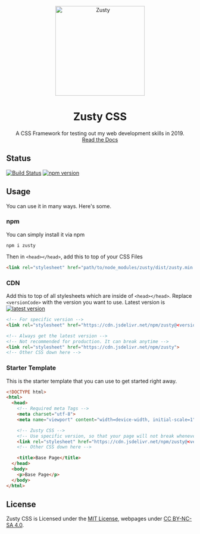 
<p align="center">
<img width="240" src="https://zustycss.netlify.app/resources/zusty.svg" alt="Zusty">
<h1 align="center">Zusty CSS</h1>
</p>

<p align="center">
A CSS Framework for testing out my web development skills in 2019.
<br>
<a align="center" href="https://zustycss.netlify.app/docs">Read the Docs</a>
</p>


## Status
[![Build Status](https://github.com/sarsamurmu/zusty/workflows/Node%20CI/badge.svg)](https://github.com/sarsamurmu/zusty/actions?workflow=Node+CI)
[![npm version](https://img.shields.io/npm/v/zusty.svg?color)](https://www.npmjs.com/package/zusty)

## Usage
You can use it in many ways. Here's some.

### npm
You can simply install it via npm
```shell
npm i zusty
```
Then in `<head></head>`, add this to top of your CSS Files
```html
<link rel="stylesheet" href="path/to/node_modules/zusty/dist/zusty.min.css">
```

### CDN
Add this to top of all stylesheets which are inside of `<head></head>`. Replace `<versionCode>` with the version you want to use. Latest version is [![latest version](https://img.shields.io/badge/dynamic/json?color=&label=&query=%24.tag_name&url=https%3A%2F%2Fapi.github.com%2Frepos%2Fsarsamurmu%2Fzusty%2Freleases%2Flatest)](https://www.npmjs.com/package/zusty)
```html
<!-- For specific version -->
<link rel="stylesheet" href="https://cdn.jsdelivr.net/npm/zusty@<versionCode>">

<!-- Always get the latest version -->
<!-- Not recommended for production. It can break anytime -->
<link rel="stylesheet" href="https://cdn.jsdelivr.net/npm/zusty">
<!-- Other CSS down here -->
```

### Starter Template
This is the starter template that you can use to get started right away.

```html
<!DOCTYPE html>
<html>
  <head>
    <!-- Required meta Tags -->
    <meta charset="utf-8">
    <meta name="viewport" content="width=device-width, initial-scale=1">

    <!-- Zusty CSS -->
    <!-- Use specific version, so that your page will not break whenever Zusty CSS gets updated -->
    <link rel="stylesheet" href="https://cdn.jsdelivr.net/npm/zusty@<versionCode>">
    <!-- Other CSS down here -->

    <title>Base Page</title>
  </head>
  <body>
    <p>Base Page</p>
  </body>
</html>
```

## License
Zusty CSS is Licensed under the [MIT License](https://github.com/sarsamurmu/zusty/blob/master/LICENSE.md), webpages under [CC BY-NC-SA 4.0](https://creativecommons.org/licenses/by-nc-sa/4.0/).
